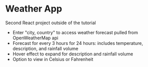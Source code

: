 # Weather App
Second React project outside of the tutorial <br>
- Enter "city, country" to access weather forecast pulled from OpenWeatherMap api <br>
- Forecast for every 3 hours for 24 hours: includes temperature, description, and rainfall volume <br>
- Hover effect to expand for description and rainfall volume
- Option to view in Celsius or Fahrenheit 
